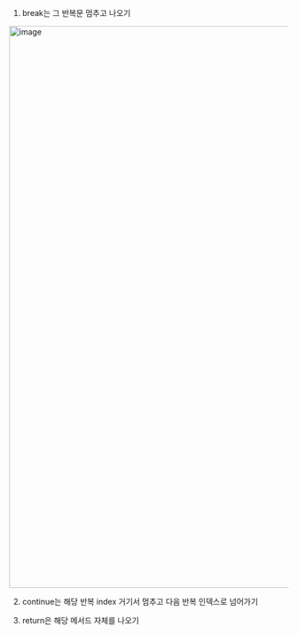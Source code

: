 1. break는 그 반복문 멈추고 나오기
<img width="1014" alt="image" src="https://github.com/skylar1220/wootech-final-test-study/assets/110809927/3d87f39a-22bb-4a06-95b6-d09f07e9022f">

2. continue는 해당 반복 index 거기서 멈추고 다음 반복 인덱스로 넘어가기

3. return은 해당 메서드 자체를 나오기
